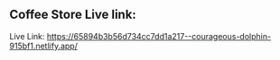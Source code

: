 ## Coffee Store Live link:

Live Link: https://65894b3b56d734cc7dd1a217--courageous-dolphin-915bf1.netlify.app/
